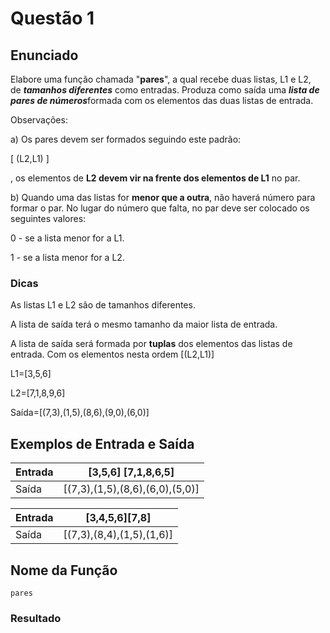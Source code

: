 # Questão 1
## Enunciado

Elabore uma função chamada "**pares**", a qual recebe duas listas, L1 e L2, de ***tamanhos diferentes*** como entradas. Produza como saída uma ***lista de pares de números***formada com os elementos das duas listas de entrada.

Observações:

a) Os pares devem ser formados seguindo este padrão:

[ (L2,L1) ]

, os elementos de **L2 devem vir na frente dos elementos de L1** no par.

b) Quando uma das listas for **menor que a outra**, não haverá número para formar o par. No lugar do número que falta, no par deve ser colocado os seguintes valores:

0 - se a lista menor for a L1.

1 - se a lista menor for a L2.

### Dicas

As listas L1 e L2 são de tamanhos diferentes.

A lista de saída terá o mesmo tamanho da maior lista de entrada.

A lista de saída será formada por **tuplas** dos elementos das listas de entrada. Com os elementos nesta ordem [(L2,L1)]

L1=[3,5,6]

L2=[7,1,8,9,6]

Saída=[(7,3),(1,5),(8,6),(9,0),(6,0)]

## Exemplos de Entrada e Saída

| Entrada | [3,5,6] [7,1,8,6,5] |
| --- | --- |
| Saída | [(7,3),(1,5),(8,6),(6,0),(5,0)] |

| Entrada | [3,4,5,6][7,8] |
| --- | --- |
| Saída | [(7,3),(8,4),(1,5),(1,6)] |

## Nome da Função

`pares`

### Resultado